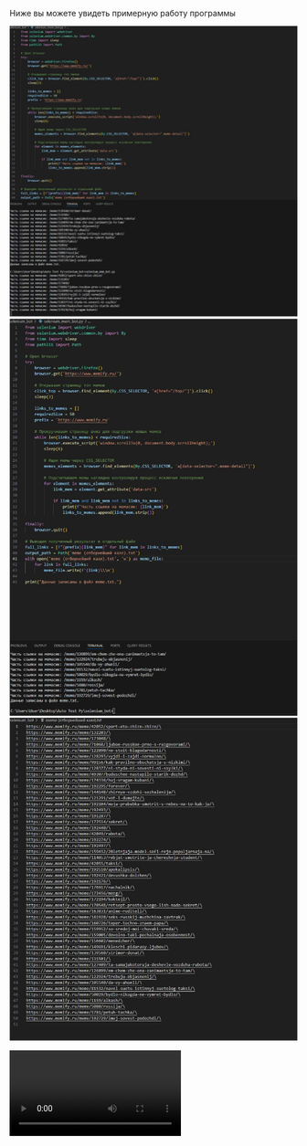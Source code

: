 Ниже вы можете увидеть примерную работу программы

![Start](https://github.com/dihlofoz/selenium-memes-bot/blob/main/work%20examples/assets/start.png)
![Finish](https://github.com/dihlofoz/selenium-memes-bot/blob/main/work%20examples/assets/finish.png)
![Result](https://github.com/dihlofoz/selenium-memes-bot/blob/main/work%20examples/assets/result.png)

![Video](https://github.com/dihlofoz/selenium-memes-bot/blob/main/work%20examples/assets/2025-09-02%2014-59-57.mp4)